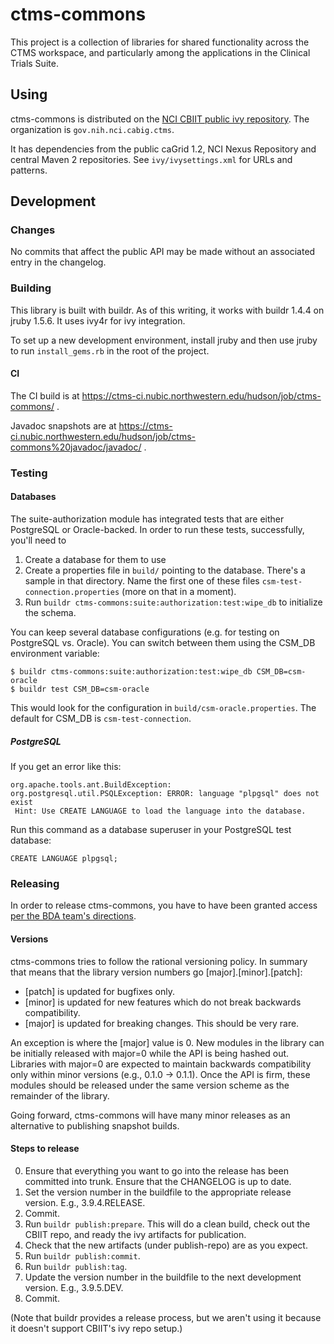 ctms-commons
============

This project is a collection of libraries for shared functionality
across the CTMS workspace, and particularly among the applications in
the Clinical Trials Suite.

Using
-----

ctms-commons is distributed on the [NCI CBIIT public ivy
repository][cbiit-ivy].  The organization is `gov.nih.nci.cabig.ctms`.

It has dependencies from the public caGrid 1.2, NCI Nexus Repository and
central Maven 2 repositories.  See `ivy/ivysettings.xml` for URLs and
patterns.

[cbiit-ivy]: https://wiki.nci.nih.gov/display/BuildandDeploymentAutomation/Ivy-+How+to+retrieve+files+from+Ivy

Development
-----------

### Changes

No commits that affect the public API may be made without an
associated entry in the changelog.

### Building

This library is built with buildr.  As of this writing, it works with
buildr 1.4.4 on jruby 1.5.6.  It uses ivy4r for ivy integration.

To set up a new development environment, install jruby and then use
jruby to run `install_gems.rb` in the root of the project.

#### CI

The CI build is at https://ctms-ci.nubic.northwestern.edu/hudson/job/ctms-commons/ .

Javadoc snapshots are at https://ctms-ci.nubic.northwestern.edu/hudson/job/ctms-commons%20javadoc/javadoc/ .

### Testing

#### Databases

The suite-authorization module has integrated tests that are either
PostgreSQL or Oracle-backed.  In order to run these tests,
successfully, you'll need to

1) Create a database for them to use
2) Create a properties file in `build/` pointing to the
   database. There's a sample in that directory.  Name the first one
   of these files `csm-test-connection.properties` (more on that in a
   moment).
3) Run `buildr ctms-commons:suite:authorization:test:wipe_db` to
   initialize the schema.

You can keep several database configurations (e.g. for testing on
PostgreSQL vs. Oracle).  You can switch between them using the CSM_DB
environment variable:

    $ buildr ctms-commons:suite:authorization:test:wipe_db CSM_DB=csm-oracle
    $ buildr test CSM_DB=csm-oracle

This would look for the configuration in
`build/csm-oracle.properties`.  The default for CSM_DB is
`csm-test-connection`.

##### PostgreSQL

If you get an error like this:

    org.apache.tools.ant.BuildException: org.postgresql.util.PSQLException: ERROR: language "plpgsql" does not exist
     Hint: Use CREATE LANGUAGE to load the language into the database.

Run this command as a database superuser in your PostgreSQL test
database:

    CREATE LANGUAGE plpgsql;

### Releasing

In order to release ctms-commons, you have to have been granted access
[per the BDA team's directions][bda-ivy].

[bda-ivy]: https://wiki.nci.nih.gov/display/BuildandDeploymentAutomation/Ivy-+How+to+add+files+to+Repo

#### Versions

ctms-commons tries to follow the rational versioning policy.  In
summary that means that the library version numbers go
[major].[minor].[patch]:

  * [patch] is updated for bugfixes only.
  * [minor] is updated for new features which do not break backwards
    compatibility.
  * [major] is updated for breaking changes.  This should be very rare.

An exception is where the [major] value is 0.  New modules in the
library can be initially released with major=0 while the API is being
hashed out.  Libraries with major=0 are expected to maintain backwards
compatibility only within minor versions (e.g., 0.1.0 -> 0.1.1).  Once
the API is firm, these modules should be released under the same
version scheme as the remainder of the library.

Going forward, ctms-commons will have many minor releases as an
alternative to publishing snapshot builds.

#### Steps to release

0) Ensure that everything you want to go into the release has been
   committed into trunk.  Ensure that the CHANGELOG is up to date.
1) Set the version number in the buildfile to the appropriate release
   version.  E.g., 3.9.4.RELEASE.
2) Commit.
3) Run `buildr publish:prepare`.  This will do a clean build, check
   out the CBIIT repo, and ready the ivy artifacts for publication.
4) Check that the new artifacts (under publish-repo) are as you expect.
5) Run `buildr publish:commit`.
6) Run `buildr publish:tag`.
7) Update the version number in the buildfile to the next development
   version.  E.g., 3.9.5.DEV.
8) Commit.

(Note that buildr provides a release process, but we aren't using it
because it doesn't support CBIIT's ivy repo setup.)
